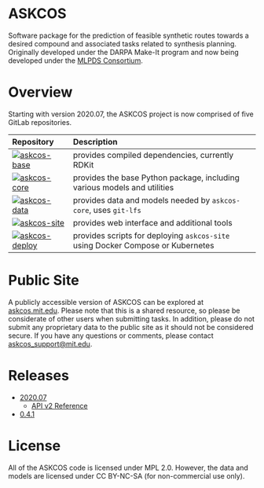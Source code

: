 # ASKCOS
Software package for the prediction of feasible synthetic routes towards a desired compound and associated tasks related to synthesis planning. Originally developed under the DARPA Make-It program and now being developed under the [MLPDS Consortium](http://mlpds.mit.edu).

# Overview
Starting with version 2020.07, the ASKCOS project is now comprised of five GitLab repositories.

| Repository | Description |
| :--------- | :---------- |
| [![askcos-base](https://img.shields.io/badge/-askcos--base-blue?style=flat-square)](https://github.com/ASKCOS/askcos-base) | provides compiled dependencies, currently RDKit |
| [![askcos-core](https://img.shields.io/badge/-askcos--core-blue?style=flat-square)](https://github.com/ASKCOS/askcos-core) | provides the base Python package, including various models and utilities |
| [![askcos-data](https://img.shields.io/badge/-askcos--data-blue?style=flat-square)](https://github.com/ASKCOS/askcos-data) | provides data and models needed by `askcos-core`, uses `git-lfs` |
| [![askcos-site](https://img.shields.io/badge/-askcos--site-blue?style=flat-square)](https://github.com/ASKCOS/askcos-site) | provides web interface and additional tools |
| [![askcos-deploy](https://img.shields.io/badge/-askcos--deploy-blue?style=flat-square)](https://github.com/ASKCOS/askcos-deploy) | provides scripts for deploying `askcos-site` using Docker Compose or Kubernetes |

# Public Site
A publicly accessible version of ASKCOS can be explored at [askcos.mit.edu](https://askcos.mit.edu).
Please note that this is a shared resource, so please be considerate of other users when submitting tasks.
In addition, please do not submit any proprietary data to the public site as it should not be considered secure.
If you have any questions or comments, please contact askcos_support@mit.edu.

# Releases
- [2020.07](/2020-07/)
    - [API v2 Reference](/2020-07/api2)
- [0.4.1](/0-4-1/)

# License
All of the ASKCOS code is licensed under MPL 2.0. However, the data and models are licensed under CC BY-NC-SA (for non-commercial use only).
